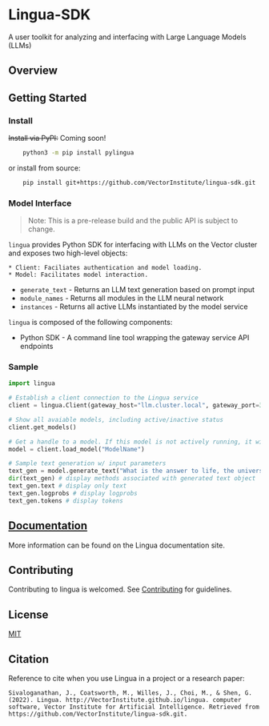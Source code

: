# Lingua-SDK
A user toolkit for analyzing and interfacing with Large Language Models (LLMs)

<!--
[![PyPI]()]()
[![code checks]()]()
[![integration tests]()]()
[![docs]()]()
[![codecov]()
[![license]()]()
-->

## Overview

## Getting Started

### Install

~~Install via PyPI:~~ Coming soon!

```bash
    python3 -m pip install pylingua
```
or install from source:

```bash
    pip install git+https://github.com/VectorInstitute/lingua-sdk.git
```

### Model Interface

> Note: This is a pre-release build and the public API is subject to change.

``lingua`` provides Python SDK for interfacing with LLMs on the Vector cluster and exposes two high-level objects:


    * Client: Faciliates authentication and model loading.
    * Model: Facilitates model interaction.

* `generate_text` - Returns an LLM text generation based on prompt input 
* `module_names` - Returns all modules in the LLM neural network
* `instances` - Returns all active LLMs instantiated by the model service

``lingua`` is composed of the following components:

* Python SDK - A command line tool wrapping the gateway service API endpoints


### Sample
```python
import lingua

# Establish a client connection to the Lingua service
client = lingua.Client(gateway_host="llm.cluster.local", gateway_port=3001)

# Show all avaiable models, including active/inactive status
client.get_models()

# Get a handle to a model. If this model is not actively running, it will get launched in the background.
model = client.load_model("ModelName")

# Sample text generation w/ input parameters
text_gen = model.generate_text("What is the answer to life, the universe, and everything?", max_tokens=5, top_k=4, top_p=3, rep_penalty=1, temperature=0.5)
dir(text_gen) # display methods associated with generated text object
text_gen.text # display only text
text_gen.logprobs # display logprobs
text_gen.tokens # display tokens
```

## [Documentation](https://vectorinstitute.github.io/lingua/)
More information can be found on the Lingua documentation site.

## Contributing
Contributing to lingua is welcomed. See [Contributing](https://github.com/VectorInstitute/lingua-sdk/blob/main/doc/CONTRIBUTING.md) for
guidelines.

## License
[MIT](LICENSE)

## Citation
Reference to cite when you use Lingua in a project or a research paper:
```
Sivaloganathan, J., Coatsworth, M., Willes, J., Choi, M., & Shen, G. (2022). Lingua. http://VectorInstitute.github.io/lingua. computer software, Vector Institute for Artificial Intelligence. Retrieved from https://github.com/VectorInstitute/lingua-sdk.git. 
```
